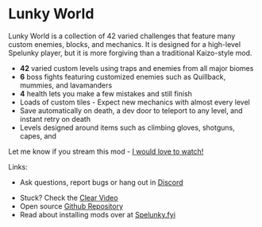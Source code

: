# Lunky World

Lunky World is a collection of 42 varied challenges that feature many custom enemies, blocks, and mechanics. It is designed for a high-level Spelunky player, but it is more forgiving than a traditional Kaizo-style mod.  

* **42** varied custom levels using traps and enemies from all major biomes  
* **6** boss fights featuring customized enemies such as Quillback, mummies, and lavamanders  
* **4** health lets you make a few mistakes and still finish  
* Loads of custom tiles - Expect new mechanics with almost every level  
* Save automatically on death, a dev door to teleport to any level, and instant retry on death  
* Levels designed around items such as climbing gloves, shotguns, capes, and  

Let me know if you stream this mod - [I would love to watch!](https://twitch.tv/getimoliver)  

Links:

* Ask questions, report bugs or hang out in [Discord](https://discord.gg/dRnr5fm387)
<!-- TODO -->
* Stuck? Check the [Clear Video](https://www.youtube.com/watch?)
* Open source [Github Repository](https://github.com/sjtower/lunky-world)
* Read about installing mods over at [Spelunky.fyi](https://spelunky.fyi/mods/overview/)